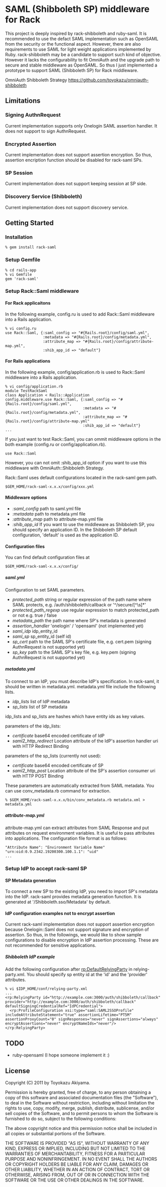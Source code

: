 # SAML (Shibboleth SP) middleware for Rack

This project is deeply inspired by rack-shibboleth and ruby-saml. It is recommended to use the defact SAML implementation such as OpenSAML from the security or the functional aspect. However, there are also requirements to use SAML for light weight applications implemented by Ruby. rack-shibboleth may be a candidate to support such kind of objective. However it lacks the configurability to fit OmniAuth and the upgrade path to secure and stable middleware as OpenSAML. So thus I just implemented a prototype to support SAML (Shibboleth SP) for Rack middleware.

OmniAuth Shibboleth Strategy
https://github.com/toyokazu/omniauth-shibboleth

## Limitations

### Signing AuthnRequest

Current implementation supports only Onelogin SAML assertion handler. It does not support to sign AuthnRequest.

### Encrypted Assertion

Current implementation does not support assertion encryption. So thus, assertion encription function should be disabled for rack-saml SPs.

### SP Session

Current implementation does not support keeping session at SP side.

### Discovery Service (Shibboleth)

Current implementation does not support discovery service.

## Getting Started

### Installation

    % gem install rack-saml

### Setup Gemfile

    % cd rails-app
    % vi Gemfile
    gem 'rack-saml'

### Setup Rack::Saml middleware

#### For Rack applicaitons

In the following example, config.ru is used to add Rack::Saml middleware into a Rails application.

    % vi config.ru
    use Rack::Saml, {:saml_config => "#{Rails.root}/config/saml.yml",
                     :metadata => "#{Rails.root}/config/metadata.yml",
                     :attribute_map => "#{Rails.root}/config/attribute-map.yml",
                     :shib_app_id => "default"}

#### For Ralis applications

In the following example, config/application.rb is used to Rack::Saml middleware into a Rails application.

    % vi config/application.rb
    module TestRackSaml
    class Application < Rails::Application
    config.middleware.use Rack::Saml, {:saml_config => "#{Rails.root}/config/saml.yml",
                                       :metadata => "#{Rails.root}/config/metadata.yml",
                                       :attribute_map => "#{Rails.root}/config/attribute-map.yml"
                                       :shib_app_id => "default"}
    ...

If you just want to test Rack::Saml, you can ommit middleware options in the both example (config.ru or config/application.rb).

    use Rack::Saml

However, you can not omit :shib_app_id option if you want to use this middleware with OmniAuth::Shibboleth Strategy.

Rack::Saml uses default configurations located in the rack-saml gem path.

    $GEM_HOME/rack-saml-x.x.x/config/xxx.yml

#### Middleware options

* *:saml_config* path to saml.yml file
* *:metadata* path to metadata.yml file
* *:attribute_map* path to attribute-map.yml file
* *:shib_app_id* If you want to use the middleware as Shibboleth SP, you should specify an application ID. In the Shibboleth SP default configuration, 'default' is used as the application ID.


#### Configuration files

You can find default configuration files at

    $GEM_HOME/rack-saml-x.x.x/config/

##### saml.yml

Configuration to set SAML parameters.

* *protected_path* string or regular expression of the path name where SAML protects, e.g. /auth/shibboleth/callback or '^\/secure\/[^\s]*'
* *protected_path_regexp* use regular expression to match protected_path or not e.g. true / false
* *metadata_path* the path name where SP's metadata is generated
* *assertion_handler* 'onelogin' / 'opensaml' (not implemented yet)
* *saml_idp* idp_entity_id
* *saml_sp* sp_entity_id (self id)
* *sp_cert* path to the SAML SP's certificate file, e.g. cert.pem (signing AuthnRequest is not supported yet)
* *sp_key* path to the SAML SP's key file, e.g. key.pem (signing AuthnRequest is not supported yet)

##### metadata.yml

To connect to an IdP, you must describe IdP's specification. In rack-saml, it should be written in metadata.yml. metadata.yml file include the following lists.

* *idp_lists* list of IdP metadata
* *sp_lists* list of SP metadata

idp_lists and sp_lists are hashes which have entity ids as key values.

parameters of the idp_lists:

* *certificate* base64 encoded certificate of IdP
* *saml2_http_redirect* Location attribute of the IdP's assertion handler uri with HTTP Redirect Binding

parameters of the sp_lists (currently not used):

* *certificate* base64 encoded certificate of SP
* *saml2_http_post* Location attribute of the SP's assertion consumer uri with HTTP POST Binding

These parameters are automatically extracted from SAML metadata. You can use conv_metadata.rb command for extraction.

    % $GEM_HOME/rack-saml-x.x.x/bin/conv_metadata.rb metadata.xml > metadata.yml

##### attribute-map.yml

attribute-map.yml can extract attributes from SAML Response and put attributes on request environment variables. It is useful to pass attributes into applications. The configuration file format is as follows:

    "Attribute Name": "Environment Variable Name"
    "urn:oid:0.9.2342.19200300.100.1.1": "uid"
    ...

### Setup IdP to accept rack-saml SP

#### SP Metadata generation

To connect a new SP to the existing IdP, you need to import SP's metadata into the IdP. rack-saml provides metadata generation function. It is generated at '/Shibboleth.sso/Metadata' by default.

#### IdP configuration examples not to encrypt assertion

Current rack-saml implementation does not support assertion encryption because Onelogin::Saml does not support signature and encryption of assertion. So thus, in the followings, we would like to show sample configurations to disable encryption in IdP assertion processing. These are not recommended for sensitive applications.

##### Shibboleth IdP example

Add the following configuration after <rp:DefaultRelyingParty> in relying-party.xml. You should specify sp entity id at the 'id' and the 'provider' attributes.

    % vi $IDP_HOME/conf/relying-party.xml
    ...
    <rp:RelyingParty id="http://example.com:3000/auth/shibboleth/callback" provider="http://example.com:3000/auth/shibboleth/callback" defaultSigningCredentialRef="IdPCredential">
      <rp:ProfileConfiguration xsi:type="saml:SAML2SSOProfile" includeAttributeStatement="true" assertionLifetime="PT5M" assertionProxyCount="0" signResponses="never" signAssertions="always" encryptAssertions="never" encryptNameIds="never"/>
    </rp:RelyingParty>

## TODO

* ruby-opensaml (I hope someone implement it :)

## License

Copyright (C) 2011 by Toyokazu Akiyama.

Permission is hereby granted, free of charge, to any person obtaining a copy
of this software and associated documentation files (the "Software"), to deal
in the Software without restriction, including without limitation the rights
to use, copy, modify, merge, publish, distribute, sublicense, and/or sell
copies of the Software, and to permit persons to whom the Software is
furnished to do so, subject to the following conditions:

The above copyright notice and this permission notice shall be included in
all copies or substantial portions of the Software.

THE SOFTWARE IS PROVIDED "AS IS", WITHOUT WARRANTY OF ANY KIND, EXPRESS OR
IMPLIED, INCLUDING BUT NOT LIMITED TO THE WARRANTIES OF MERCHANTABILITY,
FITNESS FOR A PARTICULAR PURPOSE AND NONINFRINGEMENT. IN NO EVENT SHALL THE
AUTHORS OR COPYRIGHT HOLDERS BE LIABLE FOR ANY CLAIM, DAMAGES OR OTHER
LIABILITY, WHETHER IN AN ACTION OF CONTRACT, TORT OR OTHERWISE, ARISING FROM,
OUT OF OR IN CONNECTION WITH THE SOFTWARE OR THE USE OR OTHER DEALINGS IN
THE SOFTWARE.
